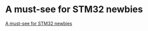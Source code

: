 # A must-see for STM32 newbies
[A must-see for STM32 newbies](https://aiwithcloud.com/2022/09/15/a_must_see_for_stm32_newbies/)
